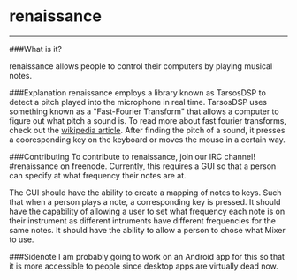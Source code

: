 # renaissance
---

###What is it?

renaissance allows people to control their computers by playing musical notes.

###Explanation
renaissance employs a library known as TarsosDSP to detect a pitch played into the microphone in real time. TarsosDSP uses something known as a "Fast-Fourier Transform" that allows a computer to figure out what pitch a sound is. To read more about fast fourier transforms, check out the [wikipedia article](https://en.wikipedia.org/wiki/Fast_Fourier_transform). After finding the pitch of a sound, it presses a cooresponding key on the keyboard or moves the mouse in a certain way. 

###Contributing
To contribute to renaissance, join our IRC channel! #renaissance on freenode. Currently, this requires a GUI so that a person can specify at what frequency their notes are at.

The GUI should have the ability to create a mapping of notes to keys. Such that when a person plays a note, a corresponding key is pressed. It should have the capability of allowing a user to set what frequency each note is on their instrument as different intruments have different frequencies for the same notes. It should have the ability to allow a person to chose what Mixer to use. 

###Sidenote
I am probably going to work on an Android app for this so that it is more accessible to people since desktop apps are virtually dead now.